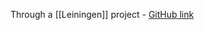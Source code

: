 Through a [[Leiningen]] project
    - [GitHub link](https://github.com/taylorwood/lein-native-image)
